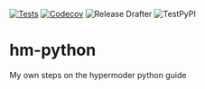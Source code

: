 [![Tests](https://github.com/ppalazon/hm-python/workflows/Tests/badge.svg)](https://github.com/ppalazon/hm-python/actions?workflow=Tests)
[![Codecov](https://codecov.io/gh/ppalazon/hm-python/branch/master/graph/badge.svg)](https://codecov.io/gh/ppalazon/hm-python)
![Release Drafter](https://github.com/ppalazon/hm-python/workflows/Release%20Drafter/badge.svg)
![TestPyPI](https://github.com/ppalazon/hm-python/workflows/TestPyPI/badge.svg)

# hm-python
My own steps on the hypermoder python guide
